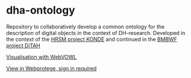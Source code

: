 # dha-ontology

Repository to collaboratively develop a common ontology for the description of digital objects in the context of DH-research. Developed in the context of the [HRSM project KONDE](http://www.digitale-edition.de/) and continued in the [BMBWF project DiTAH](https://www.ditah.at/)

[Visualisation with WebVOWL](http://visualdataweb.de/webvowl/#iri=https%3A%2F%2Fraw.githubusercontent.com%2Facdh-oeaw%2Fdha-ontology%2Fmaster%2Fdha-ontology.owl)

[View in Webprotege, sign in required](https://webprotege.stanford.edu/#projects/1eb7f26e-187d-4ee9-b140-df97d198388a/edit/Classes)
